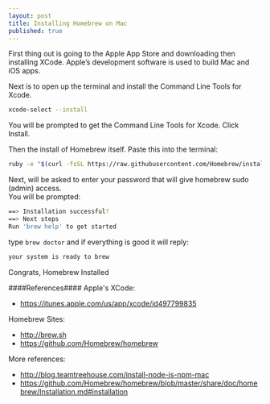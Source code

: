 ```yaml
---
layout: post
title: Installing Homebrew on Mac
published: true
---
```


First thing out is going to the Apple App Store and downloading then installing XCode. Apple’s development software is used to build Mac and iOS apps. 

Next is to open up the terminal and install the Command Line Tools for Xcode.

```bash
xcode-select --install
```

You will be prompted to get the Command Line Tools for Xcode. Click Install.

Then the install of Homebrew itself. Paste this into the terminal:

```bash
ruby -e "$(curl -fsSL https://raw.githubusercontent.com/Homebrew/install/master/install)"
```

Next, will be asked to enter your password that will give homebrew sudo (admin) access.  
You will be prompted:
```bash
==> Installation successful?
==> Next steps
Run 'brew help' to get started
```

type `brew doctor` and if everything is good it will reply:  
```bash
your system is ready to brew
```

Congrats, Homebrew Installed


####References####
Apple's XCode:
* https://itunes.apple.com/us/app/xcode/id497799835

Homebrew Sites:
* http://brew.sh
* https://github.com/Homebrew/homebrew

More references:
* http://blog.teamtreehouse.com/install-node-js-npm-mac
* https://github.com/Homebrew/homebrew/blob/master/share/doc/homebrew/Installation.md#installation
